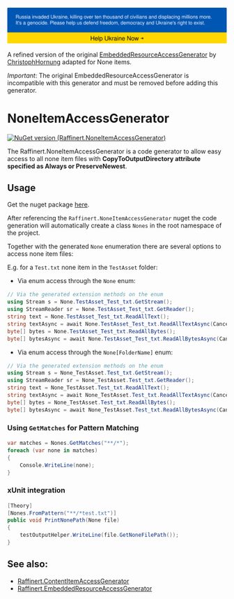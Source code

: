 [![Stand With Ukraine](https://raw.githubusercontent.com/vshymanskyy/StandWithUkraine/main/banner2-direct.svg)](https://stand-with-ukraine.pp.ua)

A refined version of the original [EmbeddedResourceAccessGenerator](https://github.com/ChristophHornung/EmbeddedResourceGenerator) by [ChristophHornung](https://github.com/ChristophHornung) adapted for None items.

*Important*: The original EmbeddedResourceAccessGenerator is incompatible with this generator and must be removed before adding this generator.

# NoneItemAccessGenerator
[![NuGet version (Raffinert.NoneItemAccessGenerator)](https://img.shields.io/nuget/v/Raffinert.NoneItemAccessGenerator.svg?style=flat-square)](https://www.nuget.org/packages/Raffinert.NoneItemAccessGenerator/)

The Raffinert.NoneItemAccessGenerator is a code generator to allow easy access to all
none item files with **CopyToOutputDirectory attribute specified as Always or PreserveNewest**.

## Usage
Get the nuget package [here](https://www.nuget.org/packages/Raffinert.NoneItemAccessGenerator).

After referencing the `Raffinert.NoneItemAccessGenerator` nuget the code generation will
automatically create a class `Nones` in the root namespace of the project.

Together with the generated `None` enumeration there are several options to access
none item files:

E.g. for a `Test.txt` none item in the `TestAsset` folder:

- Via enum access through the `None` enum:

```csharp
// Via the generated extension methods on the enum
using Stream s = None.TestAsset_Test_txt.GetStream();
using StreamReader sr = None.TestAsset_Test_txt.GetReader();
string text = None.TestAsset_Test_txt.ReadAllText();
string textAsync = await None.TestAsset_Test_txt.ReadAllTextAsync(CancellationToken.None);
byte[] bytes = None.TestAsset_Test_txt.ReadAllBytes();
byte[] bytesAsync = await None.TestAsset_Test_txt.ReadAllBytesAsync(CancellationToken.None);
```

- Via enum access through the `None[FolderName]` enum:

```csharp
// Via the generated extension methods on the enum
using Stream s = None_TestAsset.Test_txt.GetStream();
using StreamReader sr = None_TestAsset.Test_txt.GetReader();
string text = None_TestAsset.Test_txt.ReadAllText();
string textAsync = await None_TestAsset.Test_txt.ReadAllTextAsync(CancellationToken.None);
byte[] bytes = None_TestAsset.Test_txt.ReadAllBytes();
byte[] bytesAsync = await None_TestAsset.Test_txt.ReadAllBytesAsync(CancellationToken.None);
```

### Using `GetMatches` for Pattern Matching

```csharp
var matches = Nones.GetMatches("**/*");
foreach (var none in matches)
{
    Console.WriteLine(none);
}
```


### xUnit integration

```csharp
[Theory]
[Nones.FromPattern("**/*test.txt")]
public void PrintNonePath(None file)
{
    testOutputHelper.WriteLine(file.GetNoneFilePath());
}
```

## See also:

* [Raffinert.ContentItemAccessGenerator](https://www.nuget.org/packages/Raffinert.ContentItemAccessGenerator)
* [Raffinert.EmbeddedResourceAccessGenerator](https://www.nuget.org/packages/Raffinert.EmbeddedResourceAccessGenerator)
